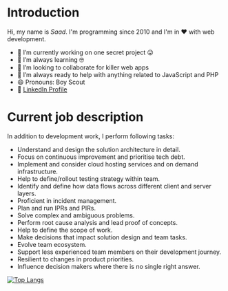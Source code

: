# Introduction
Hi, my name is _Saad_. I'm programming since 2010 and I'm in ❤️ with web development.

- 🔭 I’m currently working on one secret project 😜
- 🌱 I’m always learning 🤓
- 👯 I’m looking to collaborate for killer web apps
- 🤔 I’m always ready to help with anything related to JavaScript and PHP
- 😄 Pronouns: Boy Scout
- :link: [LinkedIn Profile](https://www.linkedin.com/in/msaadsiddiqui)

# Current job description
In addition to development work, I perform following tasks:
- Understand and design the solution architecture in detail.
- Focus on continuous improvement and prioritise tech debt.
- Implement and consider cloud hosting services and on demand infrastructure.
- Help to define/rollout testing strategy within team.
- Identify and define how data flows across different client and server layers.
- Proficient in incident management.
- Plan and run IPRs and PIRs.
- Solve complex and ambiguous problems.
- Perform root cause analysis and lead proof of concepts.
- Help to define the scope of work.
- Make decisions that impact solution design and team tasks.
- Evolve team ecosystem.
- Support less experienced team members on their development journey.
- Resilient to changes in product priorities.
- Influence decision makers where there is no single right answer.

[![Top Langs](https://github-readme-stats.vercel.app/api/top-langs/?username=mazemax)](https://github.com/anuraghazra/github-readme-stats)
